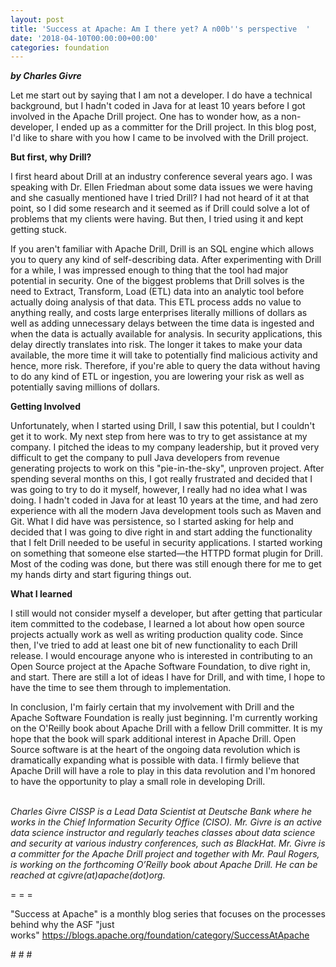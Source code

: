 ```yaml
---
layout: post
title: 'Success at Apache: Am I there yet? A n00b''s perspective  '
date: '2018-04-10T00:00:00+00:00'
categories: foundation
---
```

<div><strong><em>by Charles Givre</em></strong></div> 
  <div> 
    <p>Let me start out by saying that I am not a developer. I do have a technical background, but I hadn't coded in Java for at least 10 years before I got involved in the Apache Drill project. One has to wonder how, as a non-developer, I ended up as a committer for the Drill project. In this blog post, I'd like to share with you how I came to be involved with the Drill project.</p> 
  </div> 
  <div> 
    <p><strong>But first, why Drill?</strong></p> 
    <p>I first heard about Drill at an industry conference several years ago. I was speaking with Dr. Ellen Friedman about some data issues we were having and she casually mentioned have I tried Drill? I had not heard of it at that point, so I did some research and it seemed as if Drill could solve a lot of problems that my clients were having. But then, I tried using it and kept getting stuck.&nbsp;&nbsp;</p> 
    <p>If you aren't familiar with Apache Drill, Drill is an SQL engine which allows you to query any kind of self-describing data. After experimenting with Drill for a while, I was impressed enough to thing that the tool had major potential in security. One of the biggest problems that Drill solves is the need to Extract, Transform, Load (ETL) data into an analytic tool before actually doing analysis of that data. This ETL process adds no value to anything really, and costs large enterprises literally millions of dollars as well as adding unnecessary delays between the time data is ingested and when the data is actually available for analysis. In security applications, this delay directly translates into risk. The longer it takes to make your data available, the more time it will take to potentially find malicious activity and hence, more risk. Therefore, if you're able to query the data without having to do any kind of ETL or ingestion, you are lowering your risk as well as potentially saving millions of dollars.</p> 
    <p><strong>Getting Involved</strong></p> 
    <p>Unfortunately, when I started using Drill, I saw this potential, but I couldn't get it to work. My next step from here was to try to get assistance at my company. I pitched the ideas to my company leadership, but it proved very difficult to get the company to pull Java developers from revenue generating projects to work on this &quot;pie-in-the-sky&quot;, unproven project. After spending several months on this, I got really frustrated and decided that I was going to try to do it myself, however, I really had no idea what I was doing. I hadn't coded in Java for at least 10 years at the time, and had zero experience with all the modern Java development tools such as Maven and Git. What I did have was persistence, so I started asking for help and decided that I was going to dive right in and start adding the functionality that I felt Drill needed to be useful in security applications. I started working on something that someone else started—the HTTPD format plugin for Drill. Most of the coding was done, but there was still enough there for me to get my hands dirty and start figuring things out.</p> 
    <p><strong>What I learned</strong></p> 
    <p><strong></strong>I still would not consider myself a developer, but after getting that particular item committed to the codebase, I learned a lot about how open source projects actually work as well as writing production quality code. Since then, I've tried to add at least one bit of new functionality to each Drill release. I would encourage anyone who is interested in contributing to an Open Source project at the Apache Software Foundation, to dive right in, and start. There are still a lot of ideas I have for Drill, and with time, I hope to have the time to see them through to implementation.</p> 
    <p>In conclusion, I'm fairly certain that my involvement with Drill and the Apache Software Foundation is really just beginning. I'm currently working on the O'Reilly book about Apache Drill with a fellow Drill committer. It is my hope that the book will spark additional interest in Apache Drill. Open Source software is at the heart of the ongoing data revolution which is dramatically expanding what is possible with data. I firmly believe that Apache Drill will have a role to play in this data revolution and I'm honored to have the opportunity to play a small role in developing Drill.<br /><br /></p> 
    <p><em>Charles Givre CISSP is a Lead Data Scientist at Deutsche Bank where he works in the Chief Information Security Office (CISO). Mr. Givre is an active data science instructor and regularly teaches classes about data science and security at various industry conferences, such as BlackHat. Mr. Givre is a committer for the Apache Drill project and together with Mr. Paul Rogers, is working on the forthcoming O’Reilly book about Apache Drill.&nbsp;He can be reached at cgivre(at)apache(dot)org.&nbsp;&nbsp;</em></p> 
    <p>= = =</p> 
    <p>&quot;Success at Apache&quot; is a monthly blog series that focuses on the processes behind why the ASF &quot;just works&quot;&nbsp;<a href="https://blogs.apache.org/foundation/category/SuccessAtApache">https://blogs.apache.org/foundation/category/SuccessAtApache</a></p> 
    <p># # #</p> 
  </div>
